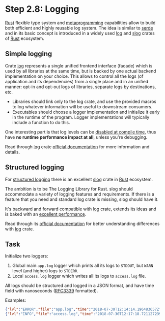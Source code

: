 Step 2.8: Logging
=================

[Rust] flexible type system and [metaprogramming][1] capabilities allow to build both efficient and highly reusable log system. The idea is similar to [serde] and in its basic concept is introduced in a widely used [log] and [slog] crates of [Rust] ecosystem.




## Simple logging

Crate [log] represents a single unified frontend interface (facade) which is used by all libraries at the same time, but is backed by one actual backend implementation on your choice. This allows to control all the logs (of application and its dependencies) from a single place and in an unified manner: opt-in and opt-out logs of libraries, separate logs by destinations, etc.

>>>
- Libraries should link only to the log crate, and use the provided macros to log whatever information will be useful to downstream consumers.
- Executables should choose a logger implementation and initialize it early in the runtime of the program. Logger implementations will typically include a function to do this.
>>>

One interesting part is that log levels can be [disabled at compile time][3], thus have __no runtime performance impact at all__, unless you're debugging.

Read through [log] crate [official documentation][2] for more information and details.




## Structured logging

For [structured logging][4] there is an excellent [slog] crate in [Rust] ecosystem.

>>>
The ambition is to be The Logging Library for Rust. slog should accommodate a variety of logging features and requirements. If there is a feature that you need and standard log crate is missing, slog should have it.
>>>

It's backward and forward compatible with [log] crate, extends its ideas and is baked with an [excellent performance][5].

Read through its [official documentation][6] for better understanding differences with [log] crate.




## Task

Initialize two loggers:
1. Global main `app.log` logger which prints all its logs to `STDOUT`, but `WARN` level (and higher) logs to `STDERR`.
2. Local `access.log` logger which writes all its logs to `access.log` file.

All logs should be structured and logged in a JSON format, and have time field with nanoseconds ([RFC3339] formatted).

Examples:
```json
{"lvl":"ERROR","file":"app.log","time":"2018-07-30T12:14:14.196483657Z","msg":"Error occurred"}
{"lvl":"INFO","file":"access.log","time":"2018-07-30T12:17:18.721127239Z","msg":"http","method":"POST","path":"/some"}
```





[Rust]: https://www.rust-lang.org
[log]: https://crates.io/crates/log
[serde]: https://crates.io/crates/serde
[slog]: https://crates.io/crates/slog
[RFC3339]: https://www.ietf.org/rfc/rfc3339.txt

[1]: https://en.wikipedia.org/wiki/Metaprogramming
[2]: https://docs.rs/log
[3]: https://docs.rs/log/#compile-time-filters
[4]: https://dzone.com/articles/what-is-structured-logging
[5]: https://github.com/slog-rs/slog/wiki/What-makes-slog-fast
[6]: https://docs.rs/slog
